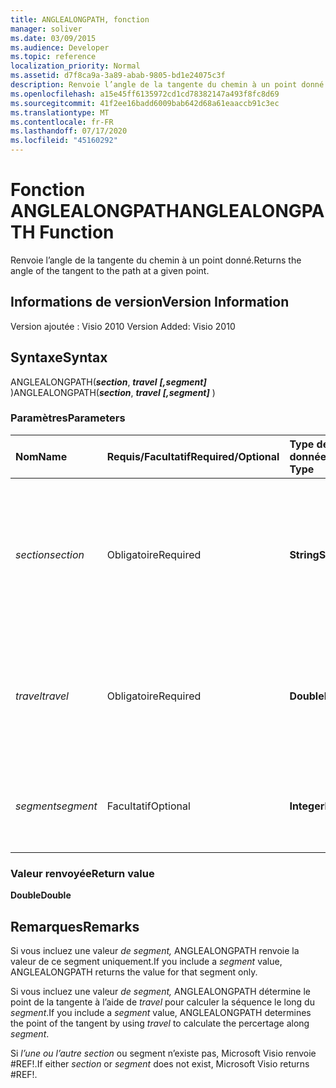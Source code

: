 ```yaml
---
title: ANGLEALONGPATH, fonction
manager: soliver
ms.date: 03/09/2015
ms.audience: Developer
ms.topic: reference
localization_priority: Normal
ms.assetid: d7f8ca9a-3a89-abab-9805-bd1e24075c3f
description: Renvoie l’angle de la tangente du chemin à un point donné.
ms.openlocfilehash: a15e45ff6135972cd1cd78382147a493f8fc8d69
ms.sourcegitcommit: 41f2ee16badd6009bab642d68a61eaaccb91c3ec
ms.translationtype: MT
ms.contentlocale: fr-FR
ms.lasthandoff: 07/17/2020
ms.locfileid: "45160292"
---
```

# <a name="anglealongpath-function"></a><span data-ttu-id="e5621-103">Fonction ANGLEALONGPATH</span><span class="sxs-lookup"><span data-stu-id="e5621-103">ANGLEALONGPATH Function</span></span>

<span data-ttu-id="e5621-104">Renvoie l’angle de la tangente du chemin à un point donné.</span><span class="sxs-lookup"><span data-stu-id="e5621-104">Returns the angle of the tangent to the path at a given point.</span></span>
  
## <a name="version-information"></a><span data-ttu-id="e5621-105">Informations de version</span><span class="sxs-lookup"><span data-stu-id="e5621-105">Version Information</span></span>

<span data-ttu-id="e5621-106">Version ajoutée : Visio 2010
</span><span class="sxs-lookup"><span data-stu-id="e5621-106">Version Added: Visio 2010</span></span> 
  
## <a name="syntax"></a><span data-ttu-id="e5621-107">Syntaxe</span><span class="sxs-lookup"><span data-stu-id="e5621-107">Syntax</span></span>

<span data-ttu-id="e5621-108">ANGLEALONGPATH(***section***, ***travel*** ***[,segment]*** )</span><span class="sxs-lookup"><span data-stu-id="e5621-108">ANGLEALONGPATH(***section***, ***travel*** ***[,segment]*** )</span></span> 
  
### <a name="parameters"></a><span data-ttu-id="e5621-109">Paramètres</span><span class="sxs-lookup"><span data-stu-id="e5621-109">Parameters</span></span>

|<span data-ttu-id="e5621-110">**Nom**</span><span class="sxs-lookup"><span data-stu-id="e5621-110">**Name**</span></span>|<span data-ttu-id="e5621-111">**Requis/Facultatif**</span><span class="sxs-lookup"><span data-stu-id="e5621-111">**Required/Optional**</span></span>|<span data-ttu-id="e5621-112">**Type de données**</span><span class="sxs-lookup"><span data-stu-id="e5621-112">**Data Type**</span></span>|<span data-ttu-id="e5621-113">**Description**</span><span class="sxs-lookup"><span data-stu-id="e5621-113">**Description**</span></span>|
|:-----|:-----|:-----|:-----|
| <span data-ttu-id="e5621-114">_section_</span><span class="sxs-lookup"><span data-stu-id="e5621-114">_section_</span></span> <br/> |<span data-ttu-id="e5621-115">Obligatoire</span><span class="sxs-lookup"><span data-stu-id="e5621-115">Required</span></span>  <br/> |<span data-ttu-id="e5621-116">**String**</span><span class="sxs-lookup"><span data-stu-id="e5621-116">**String**</span></span> <br/> |<span data-ttu-id="e5621-117">Section Geometry qui représente le chemin, spécifiée par une référence à sa cellule Path (par exemple Geometry1.Path).</span><span class="sxs-lookup"><span data-stu-id="e5621-117">The Geometry section that represents the path, specified by a reference to its Path cell (for example, Geometry1.Path).</span></span>  <br/> |
| <span data-ttu-id="e5621-118">_travel_</span><span class="sxs-lookup"><span data-stu-id="e5621-118">_travel_</span></span> <br/> |<span data-ttu-id="e5621-119">Obligatoire</span><span class="sxs-lookup"><span data-stu-id="e5621-119">Required</span></span>  <br/> |<span data-ttu-id="e5621-120">**Double**</span><span class="sxs-lookup"><span data-stu-id="e5621-120">**Double**</span></span> <br/> |<span data-ttu-id="e5621-121">Pourcentage le long du chemin du point de début au point de fin.</span><span class="sxs-lookup"><span data-stu-id="e5621-121">The percentage along the path from begin point to end point.</span></span> <span data-ttu-id="e5621-122">La valeur doit être comprise entre 0 et 1.</span><span class="sxs-lookup"><span data-stu-id="e5621-122">Must be between 0 and 1.</span></span>  <br/> |
| <span data-ttu-id="e5621-123">_segment_</span><span class="sxs-lookup"><span data-stu-id="e5621-123">_segment_</span></span> <br/> |<span data-ttu-id="e5621-124">Facultatif</span><span class="sxs-lookup"><span data-stu-id="e5621-124">Optional</span></span>  <br/> |<span data-ttu-id="e5621-125">**Integer**</span><span class="sxs-lookup"><span data-stu-id="e5621-125">**Integer**</span></span> <br/> |<span data-ttu-id="e5621-126">Segment de base 1 du chemin sur lequel calculer l’angle de la tangente.</span><span class="sxs-lookup"><span data-stu-id="e5621-126">The 1-based segment of the path at which to calculate the tangent angle.</span></span>  <br/> |
   
### <a name="return-value"></a><span data-ttu-id="e5621-127">Valeur renvoyée</span><span class="sxs-lookup"><span data-stu-id="e5621-127">Return value</span></span>

 <span data-ttu-id="e5621-128">**Double**</span><span class="sxs-lookup"><span data-stu-id="e5621-128">**Double**</span></span>
  
## <a name="remarks"></a><span data-ttu-id="e5621-129">Remarques</span><span class="sxs-lookup"><span data-stu-id="e5621-129">Remarks</span></span>

<span data-ttu-id="e5621-130">Si vous incluez une valeur  _de segment,_ ANGLEALONGPATH renvoie la valeur de ce segment uniquement.</span><span class="sxs-lookup"><span data-stu-id="e5621-130">If you include a  _segment_ value, ANGLEALONGPATH returns the value for that segment only.</span></span> 
  
<span data-ttu-id="e5621-131">Si vous incluez une valeur  _de segment,_ ANGLEALONGPATH détermine le point de la tangente à l’aide de  _travel_ pour calculer la séquence le long du  _segment_.</span><span class="sxs-lookup"><span data-stu-id="e5621-131">If you include a  _segment_ value, ANGLEALONGPATH determines the point of the tangent by using  _travel_ to calculate the percertage along  _segment_.</span></span>
  
<span data-ttu-id="e5621-132">Si  _l’une ou_  _l’autre section_ ou segment n’existe pas, Microsoft Visio renvoie #REF!.</span><span class="sxs-lookup"><span data-stu-id="e5621-132">If either  _section_ or  _segment_ does not exist, Microsoft Visio returns #REF!.</span></span> 
  

